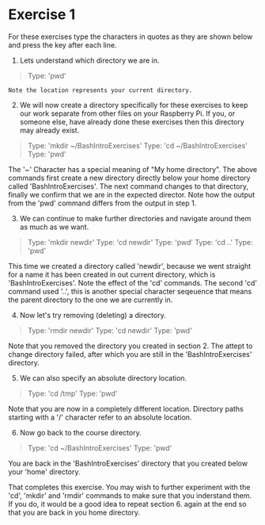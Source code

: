 # Exercise 1

For these exercises type the characters in quotes as they are shown below and press the <Return> key after each line.


1.  Lets understand which directory we are in.

>    Type: 'pwd'

    Note the location represents your current directory.

2.  We will now create a directory specifically for these exercises to keep our work separate from other files on your Raspberry Pi. If you, or someone else, have already done these exercises then this directory may already exist.

>    Type: 'mkdir ~/BashIntroExercises'
>    Type: 'cd ~/BashIntroExercises'
>    Type: 'pwd'

The '~' Character has a special meaning of "My home directory". The above commands first create a new directory directly below your home directory called 'BashIntroExercises'. The next command changes to that directory, finally we confirm that we are in the expected director.  Note how the output from the 'pwd' command differs from the output in step 1.

3.  We can continue to make further directories and navigate around them as much as we want.

>    Type: 'mkdir newdir'
>    Type: 'cd newdir'
>    Type: 'pwd'
>    Type: 'cd ..'
>    Type: 'pwd'

This time we created a directory called 'newdir', because we went straight for a name it has been created in out current directory, which is 'BashIntroExercises'. Note the effect of the 'cd' commands.  The second 'cd' command used '..', this is another special character seqeuence that means the parent directory to the one we are currently in.

4.  Now let's try removing (deleting) a directory.

>    Type: 'rmdir newdir'
>    Type: 'cd newdir'
>    Type: 'pwd'

Note that you removed the directory you created in section 2. The attept to change directory failed, after which you are still in the 'BashIntroExercises' directory.

5.  We can also specify an absolute directory location.

>    Type: 'cd /tmp'
>    Type: 'pwd'

Note that you are now in a completely different location. Directory paths starting with a '/' character refer to an absolute location.

6.  Now go back to the course directory.

>    Type: 'cd ~/BashIntroExercises'
>    Type: 'pwd'

You are back in the 'BashIntroExercises' directory that you created below your 'home' directory.  

That completes this exercise. You may wish to further experiment with the 'cd', 'mkdir' and 'rmdir' commands to make sure that you inderstand them. If you do, it would be a good idea to repeat section 6. again at the end so that you are back in you home directory.
